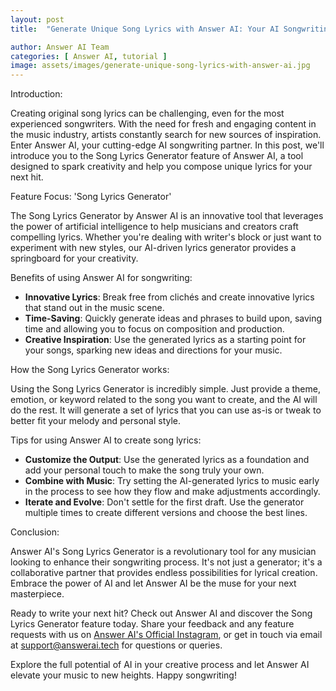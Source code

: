 ```yaml
---
layout: post
title:  "Generate Unique Song Lyrics with Answer AI: Your AI Songwriting Partner"

author: Answer AI Team
categories: [ Answer AI, tutorial ]
image: assets/images/generate-unique-song-lyrics-with-answer-ai.jpg
---
```


Introduction:

Creating original song lyrics can be challenging, even for the most experienced songwriters. With the need for fresh and engaging content in the music industry, artists constantly search for new sources of inspiration. Enter Answer AI, your cutting-edge AI songwriting partner. In this post, we'll introduce you to the Song Lyrics Generator feature of Answer AI, a tool designed to spark creativity and help you compose unique lyrics for your next hit.

Feature Focus: 'Song Lyrics Generator'

The Song Lyrics Generator by Answer AI is an innovative tool that leverages the power of artificial intelligence to help musicians and creators craft compelling lyrics. Whether you're dealing with writer's block or just want to experiment with new styles, our AI-driven lyrics generator provides a springboard for your creativity.

Benefits of using Answer AI for songwriting:

- **Innovative Lyrics**: Break free from clichés and create innovative lyrics that stand out in the music scene.
- **Time-Saving**: Quickly generate ideas and phrases to build upon, saving time and allowing you to focus on composition and production.
- **Creative Inspiration**: Use the generated lyrics as a starting point for your songs, sparking new ideas and directions for your music.

How the Song Lyrics Generator works:

Using the Song Lyrics Generator is incredibly simple. Just provide a theme, emotion, or keyword related to the song you want to create, and the AI will do the rest. It will generate a set of lyrics that you can use as-is or tweak to better fit your melody and personal style.

Tips for using Answer AI to create song lyrics:

- **Customize the Output**: Use the generated lyrics as a foundation and add your personal touch to make the song truly your own.
- **Combine with Music**: Try setting the AI-generated lyrics to music early in the process to see how they flow and make adjustments accordingly.
- **Iterate and Evolve**: Don't settle for the first draft. Use the generator multiple times to create different versions and choose the best lines.

Conclusion:

Answer AI's Song Lyrics Generator is a revolutionary tool for any musician looking to enhance their songwriting process. It's not just a generator; it's a collaborative partner that provides endless possibilities for lyrical creation. Embrace the power of AI and let Answer AI be the muse for your next masterpiece.

Ready to write your next hit? Check out Answer AI and discover the Song Lyrics Generator feature today. Share your feedback and any feature requests with us on [Answer AI's Official Instagram][answerai-insta], or get in touch via email at [support@answerai.tech][answerai-support] for questions or queries.

[answerai-website]: https://answerai.tech
[answerai-insta]:  https://instagram.com/answerai.tech 
[answerai-support]: support@answerai.tech

Explore the full potential of AI in your creative process and let Answer AI elevate your music to new heights. Happy songwriting!